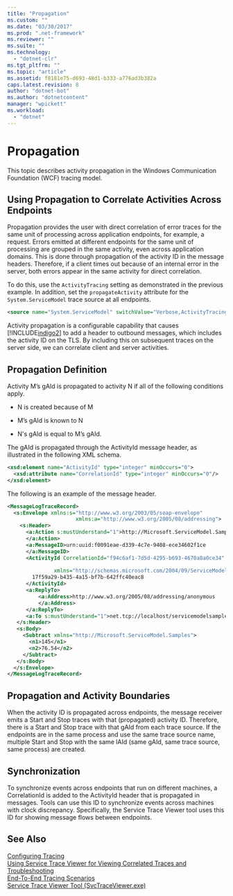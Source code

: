 ```yaml
---
title: "Propagation"
ms.custom: ""
ms.date: "03/30/2017"
ms.prod: ".net-framework"
ms.reviewer: ""
ms.suite: ""
ms.technology: 
  - "dotnet-clr"
ms.tgt_pltfrm: ""
ms.topic: "article"
ms.assetid: f8181e75-d693-48d1-b333-a776ad3b382a
caps.latest.revision: 8
author: "dotnet-bot"
ms.author: "dotnetcontent"
manager: "wpickett"
ms.workload: 
  - "dotnet"
---
```

# Propagation
This topic describes activity propagation in the Windows Communication Foundation (WCF) tracing model.  
  
## Using Propagation to Correlate Activities Across Endpoints  
 Propagation provides the user with direct correlation of error traces for the same unit of processing across application endpoints, for example, a request. Errors emitted at different endpoints for the same unit of processing are grouped in the same activity, even across application domains. This is done through propagation of the activity ID in the message headers. Therefore, if a client times out because of an internal error in the server, both errors appear in the same activity for direct correlation.  
  
 To do this, use the `ActivityTracing` setting as demonstrated in the previous example. In addition, set the `propagateActivity` attribute for the `System.ServiceModel` trace source at all endpoints.  
  
```xml  
<source name="System.ServiceModel" switchValue="Verbose,ActivityTracing" propagateActivity="true" >  
```  
  
 Activity propagation is a configurable capability that causes [!INCLUDE[indigo2](../../../../../includes/indigo2-md.md)] to add a header to outbound messages, which includes the activity ID on the TLS. By including this on subsequent traces on the server side, we can correlate client and server activities.  
  
## Propagation Definition  
 Activity M’s gAId is propagated to activity N if all of the following conditions apply.  
  
-   N is created because of M  
  
-   M’s gAId is known to N  
  
-   N's gAId is equal to M’s gAId.  
  
 The gAId is propagated through the ActivityId message header, as illustrated in the following XML schema.  
  
```xml  
<xsd:element name="ActivityId" type="integer" minOccurs="0">  
  <xsd:attribute name="CorrelationId" type="integer" minOccurs="0"/>  
</xsd:element>  
```  
  
 The following is an example of the message header.  
  
```xml  
<MessageLogTraceRecord>  
  <s:Envelope xmlns:s="http://www.w3.org/2003/05/soap-envelope"     
                      xmlns:a="http://www.w3.org/2005/08/addressing">  
    <s:Header>  
      <a:Action s:mustUnderstand="1">http://Microsoft.ServiceModel.Samples/ICalculator/Subtract  
      </a:Action>  
      <a:MessageID>urn:uuid:f0091eae-d339-4c7e-9408-ece34602f1ce  
      </a:MessageID>  
      <ActivityId CorrelationId="f94c6af1-7d5d-4295-b693-4670a8a0ce34"   
  
               xmlns="http://schemas.microsoft.com/2004/09/ServiceModel/Diagnostics">  
        17f59a29-b435-4a15-bf7b-642ffc40eac8  
      </ActivityId>  
      <a:ReplyTo>  
          <a:Address>http://www.w3.org/2005/08/addressing/anonymous  
          </a:Address>  
      </a:ReplyTo>  
      <a:To s:mustUnderstand="1">net.tcp://localhost/servicemodelsamples/service</a:To>  
   </s:Header>  
   <s:Body>  
     <Subtract xmlns="http://Microsoft.ServiceModel.Samples">  
       <n1>145</n1>  
       <n2>76.54</n2>  
     </Subtract>  
   </s:Body>  
  </s:Envelope>  
</MessageLogTraceRecord>  
```  
  
## Propagation and Activity Boundaries  
 When the activity ID is propagated across endpoints, the message receiver emits a Start and Stop traces with that (propagated) activity ID. Therefore, there is a Start and Stop trace with that gAId from each trace source. If the endpoints are in the same process and use the same trace source name, multiple Start and Stop with the same lAId (same gAId, same trace source, same process) are created.  
  
## Synchronization  
 To synchronize events across endpoints that run on different machines, a CorrelationId is added to the ActivityId header that is propagated in messages. Tools can use this ID to synchronize events across machines with clock discrepancy. Specifically, the Service Trace Viewer tool uses this ID for showing message flows between endpoints.  
  
## See Also  
 [Configuring Tracing](../../../../../docs/framework/wcf/diagnostics/tracing/configuring-tracing.md)  
 [Using Service Trace Viewer for Viewing Correlated Traces and Troubleshooting](../../../../../docs/framework/wcf/diagnostics/tracing/using-service-trace-viewer-for-viewing-correlated-traces-and-troubleshooting.md)  
 [End-To-End Tracing Scenarios](../../../../../docs/framework/wcf/diagnostics/tracing/end-to-end-tracing-scenarios.md)  
 [Service Trace Viewer Tool (SvcTraceViewer.exe)](../../../../../docs/framework/wcf/service-trace-viewer-tool-svctraceviewer-exe.md)
